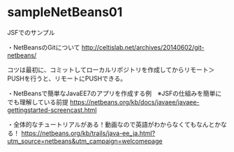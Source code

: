 sampleNetBeans01
================

JSFでのサンプル

・NetBeansのGitについて
http://celtislab.net/archives/20140602/git-netbeans/

コツは最初に、コミットしてローカルリポジトリを作成してからリモート＞PUSHを行うと、リモートにPUSHできる。

・NetBeansで簡単なJavaEE7のアプリを作成する例　※JSFの仕組みを簡単にでも理解している前提
https://netbeans.org/kb/docs/javaee/javaee-gettingstarted-screencast.html

・全体的なチュートリアルがある！動画なので英語がわからなくてもなんとかなる！
https://netbeans.org/kb/trails/java-ee_ja.html?utm_source=netbeans&utm_campaign=welcomepage


